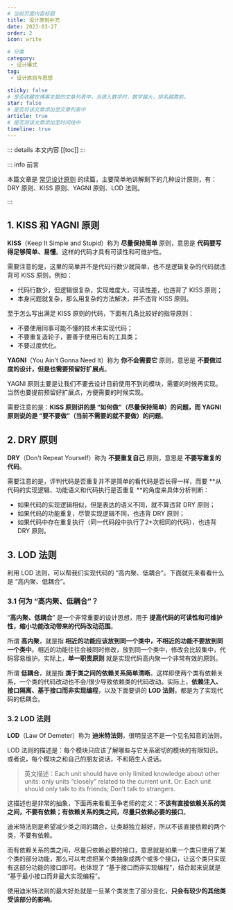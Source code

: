 ```yaml
---
# 当前页面内容标题
title: 设计原则补充
date: 2023-03-27
order: 2
icon: write

# 分类
category:
 - 设计模式
tag:
 - 设计原则与思想

sticky: false
# 是否收藏在博客主题的文章列表中，当填入数字时，数字越大，排名越靠前。
star: false
# 是否将该文章添加至文章列表中
article: true
# 是否将该文章添加至时间线中
timeline: true
---
```



::: details 本文内容
[[toc]]
:::

::: info 前言

本篇文章是 [常见设计原则](https://aruni.me/docs/studynotes/design_pattern/mind/design_principle/常见设计原则.html) 的续篇，主要简单地讲解剩下的几种设计原则，有：DRY 原则、KISS 原则、YAGNI 原则、LOD 法则。

:::

## 1. KISS 和 YAGNI 原则

**KISS**（Keep It Simple and Stupid）称为 **尽量保持简单** 原则，意思是 **代码要写得足够简单、易懂**。这样的代码才具有可读性和可维护性。

需要注意的是，这里的简单并不是代码行数少就简单，也不是逻辑复杂的代码就违背可 KISS 原则，例如：

- 代码行数少，但逻辑很复杂，实现难度大，可读性差，也违背了 KISS 原则；
- 本身问题就复杂，那么用复杂的方法解决，并不违背 KISS 原则。

至于怎么写出满足 KISS 原则的代码，下面有几条比较好的指导原则：

- 不要使用同事可能不懂的技术来实现代码；
- 不要重复造轮子，要善于使用已有的工具类；
- 不要过度优化。

**YAGNI**（You Ain't Gonna Need It）称为 **你不会需要它** 原则，意思是 **不要做过度的设计，但是也需要预留好扩展点**。

YAGNI 原则主要是让我们不要去设计目前使用不到的模块，需要的时候再实现。当然也要提前预留好扩展点，方便需要的时候实现。

需要注意的是：**KISS 原则讲的是 “如何做”（尽量保持简单）的问题，而 YAGNI 原则说的是 “要不要做”（当前不需要的就不要做）的问题**。

## 2. DRY 原则

**DRY**（Don't Repeat Yourself）称为 **不要重复自己** 原则，意思是 **不要写重复的代码**。

需要注意的是，评判代码是否重复并不是简单的看代码是否长得一样，而要 **从代码的实现逻辑、功能语义和代码执行是否重复 **的角度来具体分析判断：

- 如果代码的实现逻辑相似，但是表达的语义不同，就不算违背 DRY 原则；
- 如果代码的功能重复，尽管实现逻辑不同，也违背 DRY 原则；
- 如果代码中存在重复执行（同一代码段中执行了2+次相同的代码），也违背 DRY 原则。

## 3. LOD 法则

利用 LOD 法则，可以帮我们实现代码的 “高内聚、低耦合”。下面就先来看看什么是 “高内聚、低耦合”。

### 3.1 何为 “高内聚、低耦合”？

“**高内聚、低耦合**” 是一个非常重要的设计思想，用于 **提高代码的可读性和可维护性，缩小功能改动带来的代码改动范围**。

所谓 **高内聚**，就是指 **相近的功能应该放到同一个类中，不相近的功能不要放到同一个类中**。相近的功能往往会被同时修改，放到同一个类中，修改会比较集中，代码容易维护。实际上，**单一职责原则** 就是实现代码高内聚一个非常有效的原则。

所谓 **低耦合**，就是指 **类于类之间的依赖关系简单清晰**。这样即使两个类有依赖关系，一个类的代码改动也不会/很少导致依赖类的代码改动。实际上，**依赖注入、接口隔离、基于接口而非实现编程**，以及下面要讲的 **LOD 法则**，都是为了实现代码的低耦合。

### 3.2 LOD 法则

**LOD**（Law Of Demeter）称为 **迪米特法则**，很明显这不是一个见名知意的法则。

LOD 法则的描述是：每个模块只应该了解哪些与它关系密切的模块的有限知识。或者说，每个模块之和自己的朋友说话，不和陌生人说话。

> 英文描述：Each unit should have only limited knowledge about other units: only units “closely” related to the current unit. Or: Each unit should only talk to its friends; Don’t talk to strangers.

这描述也是非常的抽象，下面再来看看王争老师的定义：**不该有直接依赖关系的类之间，不要有依赖；有依赖关系的类之间，尽量只依赖必要的接口**。

迪米特法则是希望减少类之间的耦合，让类越独立越好，所以不该直接依赖的两个类，不要有依赖。

而有依赖关系的类之间，尽量只依赖必要的接口，意思就是如果一个类只使用了某个类的部分功能，那么可以考虑把某个类抽象成两个或多个接口，让这个类只实现有这部分功能的接口即可。也体现了 “基于接口而非实现编程”，结合起来说就是 “基于最小接口而非最大实现编程”。

使用迪米特法则的最大好处就是一旦某个类发生了部分变化，**只会有较少的其他类受该部分的影响**。

